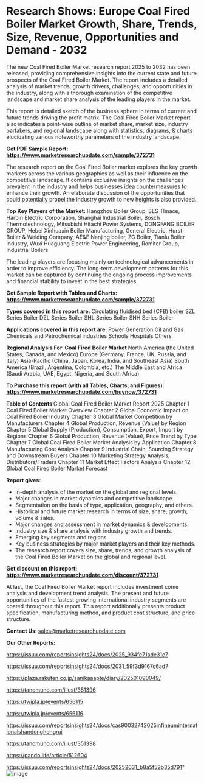 # Research Shows: Europe Coal Fired Boiler Market Growth, Share, Trends, Size, Revenue, Opportunities and Demand - 2032

The new Coal Fired Boiler Market research report 2025 to 2032 has been released, providing comprehensive insights into the current state and future prospects of the Coal Fired Boiler Market. The report includes a detailed analysis of market trends, growth drivers, challenges, and opportunities in the industry, along with a thorough examination of the competitive landscape and market share analysis of the leading players in the market.

This report is detailed sketch of the business sphere in terms of current and future trends driving the profit matrix. The Coal Fired Boiler Market report also indicates a point-wise outline of market share, market size, industry partakers, and regional landscape along with statistics, diagrams, &amp; charts elucidating various noteworthy parameters of the industry landscape.

<strong><b>Get PDF Sample Report: <a href=https://www.marketresearchupdate.com/sample/372731>https://www.marketresearchupdate.com/sample/372731</a></b></strong>

The research report on the Coal Fired Boiler market explores the key growth markers across the various geographies as well as their influence on the competitive landscape. It contains exclusive insights on the challenges prevalent in the industry and helps businesses idea countermeasures to enhance their growth. An elaborate discussion of the opportunities that could potentially propel the industry growth to new heights is also provided.

<strong><b>Top Key Players of the Market:
</b></strong>Hangzhou Boiler Group, SES Tlmace, Harbin Electric Corporation, Shanghai Industrial Boiler, Bosch Thermotechnology, Mitsubishi Hitachi Power Systems, DONGFANG BOILER GROUP, Hebei Xinhuaxin Boiler Manufacturing, General Electric, Hurst Boiler & Welding Company, AE&E Nanjing boiler, ZG Boiler, Tianlu Boiler Industry, Wuxi Huaguang Electric Power Engineering, Romiter Group, Industrial Boilers<strong><b>
</b></strong>

The leading players are focusing mainly on technological advancements in order to improve efficiency. The long-term development patterns for this market can be captured by continuing the ongoing process improvements and financial stability to invest in the best strategies.

<strong><b>Get Sample Report with Tables and Charts: <a href=https://www.marketresearchupdate.com/sample/372731>https://www.marketresearchupdate.com/sample/372731</a></b></strong>

<strong><b>Types covered in this report are:
</b></strong>Circulating fluidised bed (CFB) boiler
SZL Series Boiler
DZL Series Boiler
SHL Series Boiler
SHH Series Boiler<strong><b>
</b></strong>

<strong><b>Applications covered in this report are:
</b></strong>Power Generation
Oil and Gas
Chemicals and Petrochemical industries
Schools
Hospitals
Others<strong><b>
</b></strong>

<strong><b>Regional Analysis For  Coal Fired Boiler Market</b></strong><strong><b>
</b></strong>North America (the United States, Canada, and Mexico)
Europe (Germany, France, UK, Russia, and Italy)
Asia-Pacific (China, Japan, Korea, India, and Southeast Asia)
South America (Brazil, Argentina, Colombia, etc.)
The Middle East and Africa (Saudi Arabia, UAE, Egypt, Nigeria, and South Africa)

<strong><b>To Purchase this report (with all Tables, Charts, and Figures): <a href=https://www.marketresearchupdate.com/buynow/372731>https://www.marketresearchupdate.com/buynow/372731</a></b></strong>

<strong><b>Table of Contents</b></strong><strong><b>
</b></strong>Global Coal Fired Boiler Market Report 2025
Chapter 1 Coal Fired Boiler Market Overview
Chapter 2 Global Economic Impact on Coal Fired Boiler Industry
Chapter 3 Global Market Competition by Manufacturers
Chapter 4 Global Production, Revenue (Value) by Region
Chapter 5 Global Supply (Production), Consumption, Export, Import by Regions
Chapter 6 Global Production, Revenue (Value), Price Trend by Type
Chapter 7 Global Coal Fired Boiler Market Analysis by Application
Chapter 8 Manufacturing Cost Analysis
Chapter 9 Industrial Chain, Sourcing Strategy and Downstream Buyers
Chapter 10 Marketing Strategy Analysis, Distributors/Traders
Chapter 11 Market Effect Factors Analysis
Chapter 12 Global Coal Fired Boiler Market Forecast

<strong><b>Report gives:</b></strong>

- In-depth analysis of the market on the global and regional levels.
- Major changes in market dynamics and competitive landscape.
- Segmentation on the basis of type, application, geography, and others.
- Historical and future market research in terms of size, share, growth, volume &amp; sales.
- Major changes and assessment in market dynamics &amp; developments.
- Industry size &amp; share analysis with industry growth and trends.
- Emerging key segments and regions
- Key business strategies by major market players and their key methods.
- The research report covers size, share, trends, and growth analysis of the Coal Fired Boiler Market on the global and regional level.

<strong><b>Get discount on this report: <a href=https://www.marketresearchupdate.com/discount/372731>https://www.marketresearchupdate.com/discount/372731</a></b></strong>

At last, the Coal Fired Boiler Market report includes investment come analysis and development trend analysis. The present and future opportunities of the fastest growing international industry segments are coated throughout this report. This report additionally presents product specification, manufacturing method, and product cost structure, and price structure.

<strong><b>Contact Us:
</b></strong>sales@marketresearchupdate.com

<strong>Our Other Reports:</strong>

<a href=https://issuu.com/reportsinsights24/docs/2025_934fe71ade31c7>https://issuu.com/reportsinsights24/docs/2025_934fe71ade31c7</a>

<a href=https://issuu.com/reportsinsights24/docs/2031_59f3d9167c6ad7>https://issuu.com/reportsinsights24/docs/2031_59f3d9167c6ad7</a>

<a href=https://plaza.rakuten.co.jp/sanikaaapte/diary/202501090049/>https://plaza.rakuten.co.jp/sanikaaapte/diary/202501090049/</a>

<a href=https://tanomuno.com/illust/351396>https://tanomuno.com/illust/351396</a>

<a href=https://twipla.jp/events/656115>https://twipla.jp/events/656115</a>

<a href=https://twipla.jp/events/656116>https://twipla.jp/events/656116</a>

<a href=https://issuu.com/reportsinsights24/docs/cas90032742025infineuminternationalshandonghongrui>https://issuu.com/reportsinsights24/docs/cas90032742025infineuminternationalshandonghongrui</a>

<a href=https://tanomuno.com/illust/351398>https://tanomuno.com/illust/351398</a>

<a href=https://pando.life/article/512604>https://pando.life/article/512604</a>

<a href=https://issuu.com/reportsinsights24/docs/20252031_b8a5f52b35d791>https://issuu.com/reportsinsights24/docs/20252031_b8a5f52b35d791</a>"
![image](https://github.com/user-attachments/assets/7e1652f0-efcf-4951-ac82-d5cea323d7f9)
